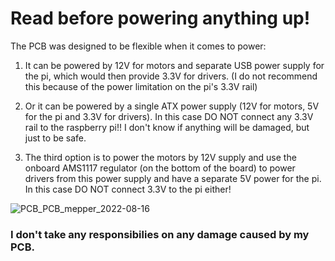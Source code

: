 # Read before powering anything up!

The PCB was designed to be flexible when it comes to power:

1) It can be powered by 12V for motors and separate USB power supply for the pi, which would then provide 3.3V for drivers. (I do not recommend this because of the power limitation on the pi's 3.3V rail)

2) Or it can be powered by a single ATX power supply (12V for motors, 5V for the pi and 3.3V for drivers). In this case DO NOT connect any 3.3V rail to the raspberry pi!! I don't know if anything will be damaged, but just to be safe.

3) The third option is to power the motors by 12V supply and use the onboard AMS1117 regulator (on the bottom of the board) to power drivers from this power supply and have a separate 5V power for the pi. In this case DO NOT connect 3.3V to the pi either!

![PCB_PCB_mepper_2022-08-16](https://user-images.githubusercontent.com/98588523/184908404-34962aa2-a8bf-43c0-a8f3-a21a7a83ccdc.png)


### I don't take any responsibilies on any damage caused by my PCB.
